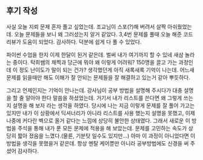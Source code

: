 ## 후기 작성
사실 오늘 지뢰 문제 혼자 풀고 싶었는데. 조교님이 스포(?)해 버려서 살짝 아쉬웠었는데. 
오늘 문제들을 보니 왜 그러셨는지 알거 같았다. 
3,4번 문제를 풀때 오늘 해준 코드리뷰가 도움이 되었다. 
감사하다. 덕분에 쉽게 다 풀 수 있었다. 

파이썬 수업을 한지 이제 한달이 된거 같은데. 벌써 내가 여기까지 할 수 있네 새삼 놀라는 중이다. 
탁희쌤의 채찍과 당근에 뭐야 왜 이렇게 어려워? 150명을 끌고 가는 과정인데 이 정도 난이도가 말이 되는 건가? 생각했던게 아직 새록새록 기억이 나는데. 어느새 문제를 읽을때만 해도 이해가 잘 안되는 문제들을 잘 해결하고 있는거 같아 뿌듯하다. 

그리고 언제인지는 기억이 안나는데. 강사님이 공부 방법을 설명해 주시다가 대충 설명을 할 줄 알아야 한다 말씀을 하셨었는데. 거기서 내가 리스트를 쓴다면 왜 그렇게 쓰는지 설명을 해 보자 라는 생각을 하였다. 당시에 나는 지금 이렇게 문제를 잘 풀어 가고는 있지만 내가 이 상황에서 딕셔너리가 아니라 리스트를 사용 했는지 설명을 못했고, 이제 나중에 커다란 벽으로 올거 같다는 느낌에 상당히 불안한 상태였다. 그래서 새로운 이 방법을 주석을 통해 내가 푼 모든 문제에 적용을 해 보았는데. 문제를 고민하는 속도가 상당히 짧아 졌음을 느꼈다.(물론, 기분탓 일수도 있지만...) 아마 이 과정이 아니었다면 이 방법을 생각을 못했을거 같은데. 항상 멘탈 케어뿐만 아니라 공부방법에도 신경을 써 주셨어 감사하다. 
